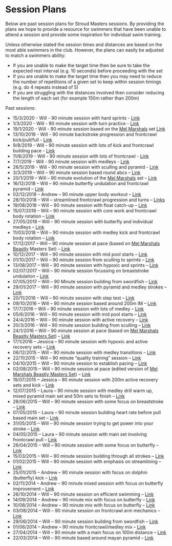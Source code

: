 # Session Plans

Below are past session plans for Stroud Masters sessions.  By providing the plans we hope to provide a resource for swimmers that have been unable to attend a session and provide some inspiration for individual swim training.

Unless otherwise stated the session times and distances are based on the most able swimmers in the club.  However, the plans can easily be adjusted to match a swimmers ability:

- If you are unable to make the target time then be sure to take the expected rest interval (e.g. 10 seconds) before proceeding with the set
- If you are unable to make the target time then you may need to reduce the number of repetitions of a given set to keep within session timings (e.g. do 4 repeats instead of 5)
- If you are struggling with the distances involved then consider reducing the length of each set (for example 150m rather than 200m)

Past sessions:

- 15/3/2020 - Will - 90 minute session with hard sprints - [Link](https://docs.google.com/document/d/1KNk00Rf0gk8kRYJHOo1fCC0EaVfOt8FivBTgW1MS5G0/edit?usp=sharing)
- 1/3/2020 - Will - 90 minute session with turn practice - [Link](https://docs.google.com/document/d/1CObwENy8HuOD8KRmrDNTG7aUA175VxhH6j5rQtGmRGE/edit?usp=sharing)
- 19/1/2020 - Will - 90 minute session based on the [Mel Marshals](http://www.swimming.org/masters/mel-marshalls-beastly-two-hour-masters-set/) set [Link](https://docs.google.com/document/d/1Vp7ADKRXNjoQ0_sSUBDO1ruL3syA-S1LKraFWCBwzyA/edit?usp=sharing)
- 13/10/2019 - Will - 90 minute backstroke progression and frontcrawl kick/pull/full - [Link](https://docs.google.com/document/d/1YREF8GseFmMvVnfTHrSTbYoXvy7IzjkmFT-5BNSbxvg/edit?usp=sharing)
- 9/8/2019 - Will - 90 minute session with lots of kick and frontcrawl building pace - [Link](https://docs.google.com/document/d/1T4VpPRhi0yS321B7r6QDabQle8vkSflCBgNizONH_Os/edit?usp=sharing)
- 11/8/2019 - Will - 90 minute session with lots of frontcrawl - [Link](https://docs.google.com/document/d/1YMJVZU1HZ87E05myzaJO-fStzJzUF5wFc0ZASPhaagI/edit?usp=sharing)
- 7/7/2019 - Will - 90 minute session with medleys - [Link](https://docs.google.com/document/d/1CSRNJC-BswaNSCi9vLcECumezZUfBbdMI2TAa0Uj53U/edit?usp=sharing)
- 26/5/2019 - Will - 90 minute session with sculling and pyramid - [Link](https://docs.google.com/document/d/11sauRnRGqthhvv4uDyppmEMzLYSmfokdlgwTIxbqDIQ/edit?usp=sharing)
- 3/3/2019 – Will – 90 minute session based round abcs – [Link](https://docs.google.com/document/d/1XH4jYX6klNx28H0yl1luMUVNSCjOXmwPRK9c9uROAt4/edit?usp=sharing)
- 20/1/2019 – Will – 90 minute evolution of the [Mel Marshals](http://www.swimming.org/masters/mel-marshalls-beastly-two-hour-masters-set/) set – [Link](https://docs.google.com/document/d/1PnnXnPUkBHBR2VBSDQuHhHxqpJ4Wl2rIgSYRAjdBypo/edit?usp=sharing)
- 16/12/2018 – Will – 90 minute butterfly undulation and frontcrawl pyramid – [Link](https://drive.google.com/open?id=1dMEb8kOnhNOpU2IdCm1z3Kojpjp0HvYr1HT0E2cUhPg)
- 02/12/2018 – Andrew – 90 minute upper body workout – [Link](https://drive.google.com/open?id=1yeTcBIG5rjQkO2GUx3RAjDbisV_eCETY)
- 28/10/2018 – Will – streamlined frontcrawl progression and turns – [Links](https://docs.google.com/document/d/16WjmtcJSBSsSwD74U9IVx0tY8ql4lUqNKS7OTvDtmig/edit?usp=sharing)
- 19/08/2018 – Will – 90 minute session with float catch-up – [Link](https://docs.google.com/document/d/194KVg58-c26S6YoediVIg6n4otKzIUJWJrxo9MfWDfg/edit?usp=sharing)
- 15/07/2018 – Will – 90 minute session with core work and frontcrawl body rotation – [Link](https://docs.google.com/document/d/1ApqLdbhQv7hl5VMM4W6IoTrsWhxgbqtpnHyqLStPHeM/edit?usp=sharing)
- 27/05/2018 – Will – 90 minute session with butterfly and individual medleys – [Link](https://docs.google.com/document/d/1ZmsSpf3kI96vLlsNH4mn_rNJhJ63ec8dxHzMAUzBOeA/edit?usp=sharing)
- 11/03/2018 – Will – 90 minute session with medley kick and frontcrawl body rotation – [Link](https://docs.google.com/document/d/1uA17e8nR80GLXVWP9chyA6m_dVo-esUjVJ6FY4RYrEo/edit?usp=sharing)
- 17/12/2017 – Will – 90 minute session at pace (based on [Mel Marshals Beastly](http://www.swimming.org/masters/mel-marshalls-beastly-two-hour-masters-set/)  Masters Set) – [Link](https://docs.google.com/document/d/1KAHsCsZAwdTW5VE31MTLWq_O-WkMv2KGqIvAlVOsJ_k/edit?usp=sharing)
- 10/12/2017 – Will – 90 minute session with mid pool starts – [Link](https://docs.google.com/document/d/1Ebus3hnCK1VL4HWwHlS9SCulrI0bvHoIm7tywfWOsj4/edit?usp=sharing)
- 01/10/2017 – Will – 90 minute session from sculling to sprints – [Link](https://docs.google.com/document/d/1fZZnO9o4c-a7G4aZ2gw8ZJ9A13tNPFHfNoiQaM5NZJo/edit?usp=sharing)
- 13/08/2017 – Will – 90 minute session with hypoxic and sprints – [Link](https://docs.google.com/document/d/18hHl5nzziELxL1ExTSp9guZpDAqAut_T3DXpWhkQov8/edit?usp=sharing)
- 02/07/2017 – Will – 90 minute session focussing on breaststroke undulation – [Link](https://docs.google.com/document/d/1UOnaCtfNwNwRD2K5MAf5rH7syxB0-jndjmT4tKHWv4M/edit?usp=sharing)
- 07/05/2017 – Will – 90 Minute session building from swordfish – [Link](https://docs.google.com/document/d/1zeKXyYYjWoJJVdNqN-GAH83ZJC6yNUg5uGnPxilGtdk/edit?usp=sharing)
- 29/01/2017 – Will – 90 minute session with pyramid and medley strokes – [Link](https://docs.google.com/document/d/1XgJR4GGBGEXMtJJaYJO4-VUVDrxrR9VsaM_3g51gSwk/edit?usp=sharing)
- 20/11/2016 – Will – 90 minute session with step test – [Link](https://docs.google.com/document/d/1iImzlWySEy7nKfFfVBtXfKdZlUGA2oaWs2L6xWBuCiM/edit?usp=sharing)
- 09/10/2016 – Will – 90 minute session based around 200m IM – [Link](https://docs.google.com/document/d/1Orj7a0X3yVmFkCl6-9y8m34KxoRETk8h-sR2vXqTUOk/edit?usp=sharing)
- 17/7/2016 – Will – 90 minute session with lots of medley – [Link](https://docs.google.com/document/d/1r-UiGjQhFhzgEX7eqpA3rEjmdk22YKtoyrL1ssywCww/edit?usp=sharing)
- 05/6/2016 – Will – 90 minute session with mid pool starts – [Link](https://docs.google.com/document/d/1Ebus3hnCK1VL4HWwHlS9SCulrI0bvHoIm7tywfWOsj4/edit?usp=sharing)
- 24/4/2016 – Will – 90 minute session with active recovery – [Link](https://docs.google.com/document/d/1k0vhPfP2xF85HTsDAeRiZtd_LLMQQtG0bvMKN9Owoz4/edit?usp=sharing)
- 20/3/2016 – Will – 90 minute session building from sculling – [Link](https://docs.google.com/document/d/1ET8U6D1KaYsXiJU4VRWLCozYEM3ytK1FF8SYrnTXZoM/edit?usp=sharing)
- 24/1/2016 – Will – 90 minute session at pace (based on [Mel Marshals Beastly Masters Set](http://www.swimming.org/masters/mel-marshalls-beastly-two-hour-masters-set/)) – [Link](https://docs.google.com/document/d/1XVuCdUaHgQugtG6dxgqcDcELOSbU6Jcph13O6PE0lio/edit?usp=sharing)
- 17/1/2016 – Jessica – 90 minute session with hypoxic and active recovery sets – [Link](https://docs.google.com/document/d/1XVuCdUaHgQugtG6dxgqcDcELOSbU6Jcph13O6PE0lio/edit?usp=sharing)
- 06/12/2015 – Will – 90 minute session with medley transitions – [Link](https://drive.google.com/open?id=1dvvgJ543qe3VQ4jkKjWQIszmuLgJ_pK5rbJYdGYZKcA)
- 22/11/2015 – Will – 90 minute “quality training” session – [Link](https://docs.google.com/document/d/1vvpr6ieUdPTe8wRqgM1Bt73v4zRTWIY0weV1VhFPNdk/edit?usp=sharing)
- 04/10/2015 – Will – 90 minute session to establish pacing – [Link](https://docs.google.com/document/d/1hHcGpT20ie13q9rOKeUKOllR2fkOqqOSL3Mh66l3JHc/edit?usp=sharing)
- 02/08/2015 – Will – 90 minute session at pace (edited version of [Mel Marshals Beastly Masters Set](http://www.swimming.org/masters/mel-marshalls-beastly-two-hour-masters-set/)) – [Link](https://drive.google.com/open?id=1Uiasj7aVakZ1XD4vC99Tc1uxJ08yo2Jxrp4CoYNoyPM)
- 19/07/2015 – Jessica – 90 minute session with 200m active recovery sets and kick – [Link](https://docs.google.com/document/d/1JraKvNLn9lHvGzOvzLyyeRQmGuAPiwajpVcnpXpwNUw/edit?usp=sharing)
- 12/07/2015 – Laura – 90 minute session with medley drill warm up, mixed pyramid main set and 50m sets to finish – [Link](https://docs.google.com/document/d/0B0GrwCJwpy-mRnJOMG85QnU3ejJlNVVMQXRvOEVtZzFLb25v/edit?usp=sharing&ouid=103752455574999215167&resourcekey=0-iXIjxJKyizgOLLDaA6kL-g&rtpof=true&sd=true)
- 28/06/2015 – Will – 90 minute session with some focus on breaststroke – [Link](https://docs.google.com/document/d/11QevgI0NTPTqPk1HZZsD1cEuOCGildl9BUBMAE8z82g/edit?usp=sharing)
- 07/05/2015 – Laura – 90 minute session building heart rate before pull based main set – [Link](https://docs.google.com/document/d/1Ja791bZMr0PGilzo4KhJFkUR3Ul6MlnuXOwS_ky3Hp4/edit?usp=sharing)
- 31/05/2015 – Will – 90 minute session trying to get power into your stroke – [Link](https://docs.google.com/document/d/1atezHNI1ByT46plP42x-Dxd-yL7hXJTJi-FAnmXqqAY/edit?usp=sharing)
- 04/05/2015 – Laura – 90 minute session with main set involving frontcrawl pull – [Link](https://drive.google.com/file/d/0B0GrwCJwpy-mcXBtRVFicHl3SDIzTGpQbFl0RHZMT3BwbEpN/view?usp=sharing)
- 26/04/2015 – Will – 90 minute session with some focus on butterfly –  [Link](https://docs.google.com/document/d/1dcydiTySV1Lq7ITDmi050nNkNSf5vpvLhcUcvBOg_-8/edit?usp=sharing)
- 15/03/2015 – Will – 90 minute session building through all strokes – [Link](https://docs.google.com/document/d/1gjxK-6s8OjMjdCtiQGN64vZPUU3BM3DUNI1zZQ2C1GU/edit?usp=sharing)
- 01/02/2015 – Will – 90 minute session with emphasis on streamlining – [Link](https://docs.google.com/document/d/1KW1UoeS0_p4NGuCCzsYnPtqUp7Up2KYqfAhN7s9VHB4/edit?usp=sharing)
- 25/01/2015 – Andrew – 90 minute session with focus on dolphin (butterfly) kick – [Link](https://docs.google.com/document/d/1cX8hNBM8BYmGsVE557OdxKs4VAjcOgIP5EJsr7dnMaI/edit?usp=sharing)
- 02/11/2014 – Andrew – 90 minute mixed session with focus on butterfly improvement – [Link](https://docs.google.com/document/d/1m9nqSD14MfC4UQRZkIsbDoPOok05LEFromfX-wP-fj4/edit?usp=sharing)
- 26/10/2014 – Will – 90 minute session on efficient swimming – [Link](https://docs.google.com/document/d/1Al8voCwSRVSy-aFS5R9tX8EU6yuIlv54_ieyc36gYiA/edit?usp=sharing)
- 14/09/2014 – Andrew – 90 minute mix with focus on butterfly – [Link](https://docs.google.com/document/d/1SqIY2DUhgW1mno8JLxYppVjI2JeOckrhmgJUVURg1dA/edit?usp=sharing)
- 10/08/2014 – Andrew – 90 minute mix with focus on butterfly – [Link](https://docs.google.com/document/d/1Yt6N7JtfWu4eTwXc_34PfNGdWJ7PXEUDEd_AwIXKETI/edit?usp=sharing)
- 03/08/2014 – Will – 90 minute session on frontcrawl arm mechanics – [Link](https://docs.google.com/document/d/1Q_b0eCTwXL03JaF6mRoWaV1Dhn87CpVwA3p3tYDuxc8/edit?usp=sharing)
- 29/06/2014 – Will – 90 minute session building from swordfish – [Link](https://docs.google.com/document/d/13Vs4ArpQHt-bpGgJIfM7uboRmfePQl7YEQ2x7jmiefE/edit?usp=sharing)
- 01/06/2014 – Andrew – 90 minute frontcrawl/medley mix – [Link](https://docs.google.com/document/d/1iXfoF-Q4WwZewGTqwcuPoLVc7w8wTcQJyukw7qym-SA/edit?usp=sharing)
- 27/04/2014 – Will – 90 minute with a main focus on 100m distance – [Link](https://docs.google.com/document/d/1n4oczVyrygZsWI20LIsFGEy7faqn_i0IQ0rOydjZVIU/edit?usp=sharing)
- 22/03/2014 – Will – 90 minute based around mayan pyramid – [Link](https://docs.google.com/spreadsheets/d/1eNvYJYjlTOMoqW5fgI4pxP21XKrif-VzSczOHGiEhM0/edit?usp=sharing)
